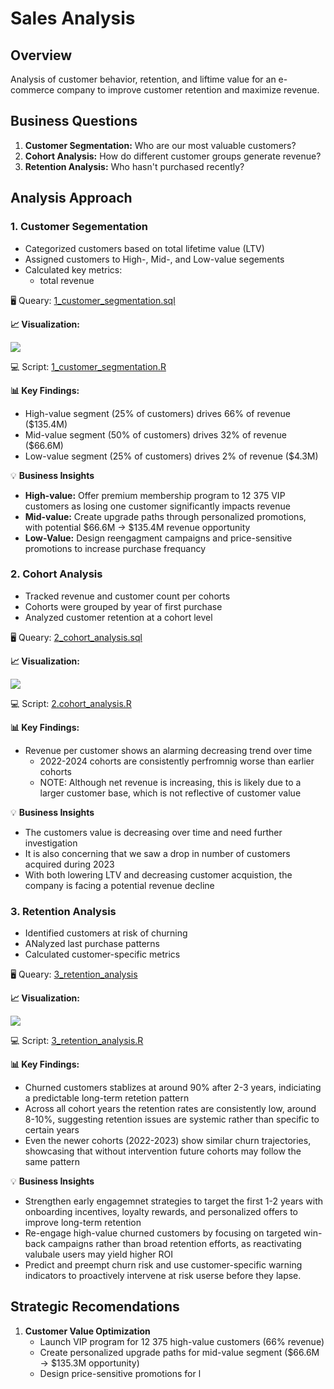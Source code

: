 # Sales Analysis 

## Overview 
Analysis of customer behavior, retention, and liftime value for an e-commerce company to improve customer retention and maximize revenue. 

## Business Questions 

1. **Customer Segmentation:** Who are our most valuable customers? 
2. **Cohort Analysis:** How do different customer groups generate revenue? 
3. **Retention Analysis:** Who hasn't purchased recently? 

## Analysis Approach 

### 1. Customer Segementation 
- Categorized customers based on total lifetime value (LTV) 
- Assigned customers to High-, Mid-, and Low-value segements 
- Calculated key metrics: 
    - total revenue 

🖥️ Queary: [1_customer_segmentation.sql](/1_Customer_segementation.sql)

**📈 Visualization:** 

<img src = "/Users/simonkurzewski/Desktop/Things/SQL folder/First Project/images/0c68894e-f188-4077-bda0-7044f4f75826.png">

💻 Script: [1_customer_segmentation.R](/1_customer_segmentation.R)

**📊 Key Findings:**
- High-value segment (25% of customers) drives 66% of revenue ($135.4M) 
- Mid-value segment (50% of customers) drives 32% of revenue ($66.6M)
- Low-value segment (25% of customers) drives 2% of revenue ($4.3M)

💡 **Business Insights** 
- **High-value:** Offer premium membership program to 12 375 VIP customers as losing one customer significantly impacts revenue 
- **Mid-value:**  Create upgrade paths through personalized promotions, with potential $66.6M -> $135.4M revenue opportunity 
- **Low-Value:** Design reengagment campaigns and price-sensitive promotions to increase purchase frequancy 

### 2. Cohort Analysis 
- Tracked revenue and customer count per cohorts
- Cohorts were grouped by year of first purchase 
- Analyzed customer retention at a cohort level 

🖥️ Queary: [2_cohort_analysis.sql](/2_cohort_analysis.sql)


**📈 Visualization:** 

<img src = "/Users/simonkurzewski/Desktop/Things/SQL folder/First Project/images/90a35112-10f4-4a63-99f6-94ce3ca52aaa.png">


💻 Script: [2.cohort_analysis.R](/2.cohort_analysis.R)

**📊 Key Findings:**
- Revenue per customer shows an alarming decreasing trend over time 
    - 2022-2024 cohorts are consistently perfromnig worse than earlier cohorts
    - NOTE: Although net revenue is increasing, this is likely due to a larger customer base, which is not reflective of customer value

💡 **Business Insights** 
- The customers value is decreasing over time and need further investigation 
- It is also concerning that we saw a drop in number of customers acquired during 2023 
- With both lowering LTV and decreasing customer acquistion, the company is facing a potential revenue decline 

### 3. Retention Analysis 
- Identified customers at risk of churning 
- ANalyzed last purchase patterns 
- Calculated customer-specific metrics 

🖥️ Queary: [3_retention_analysis](/3_Retention_analysis.sql)

**📈 Visualization:** 

<img src = "/Users/simonkurzewski/Desktop/Things/SQL folder/First Project/images/2f961534-a279-4a53-ab62-57e7c7c2eb7d.png">

💻 Script: [3_retention_analysis.R](/3_retention_analysis.R)

**📊 Key Findings:**
- Churned customers stablizes at around 90% after 2-3 years, indiciating a predictable long-term retetion pattern
- Across all cohort years the retention rates are consistently low, around 8-10%, suggesting retention issues are systemic rather than specific to certain years
- Even the newer cohorts (2022-2023) show similar churn trajectories, showcasing that without intervention future cohorts may follow the same pattern 

💡 **Business Insights** 
- Strengthen early engagemnet strategies to target the first 1-2 years with onboarding incentives, loyalty rewards, and personalized offers to improve long-term retention
- Re-engage high-value churned customers by focusing on targeted win-back campaigns rather than broad retention efforts, as reactivating valubale users may yield higher ROI 
- Predict and preempt churn risk and use customer-specific warning indicators to proactively intervene at risk userse before they lapse. 

## Strategic Recomendations 

1. **Customer Value Optimization** 
    - Launch VIP program for 12 375 high-value customers (66% revenue) 
    - Create personalized upgrade paths for mid-value segment ($66.6M -> $135.3M opportunity)
    - Design price-sensitive promotions for l
